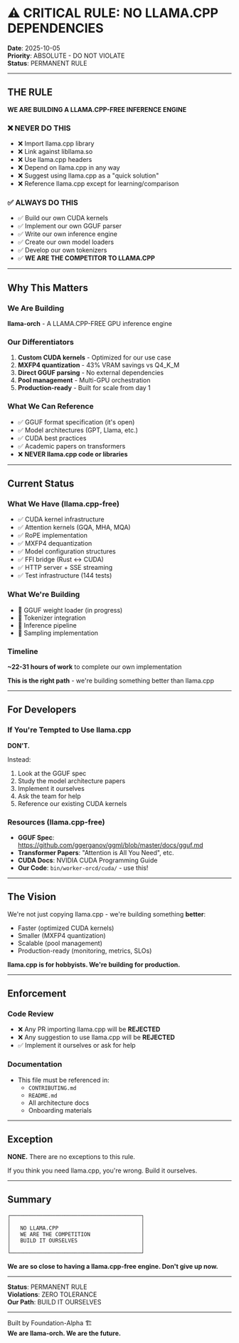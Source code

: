 # ⚠️ CRITICAL RULE: NO LLAMA.CPP DEPENDENCIES

**Date**: 2025-10-05  
**Priority**: ABSOLUTE - DO NOT VIOLATE  
**Status**: PERMANENT RULE

---

## THE RULE

**WE ARE BUILDING A LLAMA.CPP-FREE INFERENCE ENGINE**

### ❌ NEVER DO THIS

- ❌ Import llama.cpp library
- ❌ Link against libllama.so
- ❌ Use llama.cpp headers
- ❌ Depend on llama.cpp in any way
- ❌ Suggest using llama.cpp as a "quick solution"
- ❌ Reference llama.cpp except for learning/comparison

### ✅ ALWAYS DO THIS

- ✅ Build our own CUDA kernels
- ✅ Implement our own GGUF parser
- ✅ Write our own inference engine
- ✅ Create our own model loaders
- ✅ Develop our own tokenizers
- ✅ **WE ARE THE COMPETITOR TO LLAMA.CPP**

---

## Why This Matters

### We Are Building

**llama-orch** - A LLAMA.CPP-FREE GPU inference engine

### Our Differentiators

1. **Custom CUDA kernels** - Optimized for our use case
2. **MXFP4 quantization** - 43% VRAM savings vs Q4_K_M
3. **Direct GGUF parsing** - No external dependencies
4. **Pool management** - Multi-GPU orchestration
5. **Production-ready** - Built for scale from day 1

### What We Can Reference

- ✅ GGUF format specification (it's open)
- ✅ Model architectures (GPT, Llama, etc.)
- ✅ CUDA best practices
- ✅ Academic papers on transformers
- ❌ **NEVER llama.cpp code or libraries**

---

## Current Status

### What We Have (llama.cpp-free)

- ✅ CUDA kernel infrastructure
- ✅ Attention kernels (GQA, MHA, MQA)
- ✅ RoPE implementation
- ✅ MXFP4 dequantization
- ✅ Model configuration structures
- ✅ FFI bridge (Rust ↔ CUDA)
- ✅ HTTP server + SSE streaming
- ✅ Test infrastructure (144 tests)

### What We're Building

- 🚧 GGUF weight loader (in progress)
- 🚧 Tokenizer integration
- 🚧 Inference pipeline
- 🚧 Sampling implementation

### Timeline

**~22-31 hours of work** to complete our own implementation

**This is the right path** - we're building something better than llama.cpp

---

## For Developers

### If You're Tempted to Use llama.cpp

**DON'T.**

Instead:
1. Look at the GGUF spec
2. Study the model architecture papers
3. Implement it ourselves
4. Ask the team for help
5. Reference our existing CUDA kernels

### Resources (llama.cpp-free)

- **GGUF Spec**: https://github.com/ggerganov/ggml/blob/master/docs/gguf.md
- **Transformer Papers**: "Attention is All You Need", etc.
- **CUDA Docs**: NVIDIA CUDA Programming Guide
- **Our Code**: `bin/worker-orcd/cuda/` - use this!

---

## The Vision

We're not just copying llama.cpp - we're building something **better**:

- Faster (optimized CUDA kernels)
- Smaller (MXFP4 quantization)
- Scalable (pool management)
- Production-ready (monitoring, metrics, SLOs)

**llama.cpp is for hobbyists. We're building for production.**

---

## Enforcement

### Code Review

- ❌ Any PR importing llama.cpp will be **REJECTED**
- ❌ Any suggestion to use llama.cpp will be **REJECTED**
- ✅ Implement it ourselves or ask for help

### Documentation

- This file must be referenced in:
  - `CONTRIBUTING.md`
  - `README.md`
  - All architecture docs
  - Onboarding materials

---

## Exception

**NONE.** There are no exceptions to this rule.

If you think you need llama.cpp, you're wrong. Build it ourselves.

---

## Summary

```
┌─────────────────────────────────────────┐
│                                         │
│   NO LLAMA.CPP                          │
│   WE ARE THE COMPETITION                │
│   BUILD IT OURSELVES                    │
│                                         │
└─────────────────────────────────────────┘
```

**We are so close to having a llama.cpp-free engine. Don't give up now.**

---

**Status**: PERMANENT RULE  
**Violations**: ZERO TOLERANCE  
**Our Path**: BUILD IT OURSELVES

---

Built by Foundation-Alpha 🏗️  
**We are llama-orch. We are the future.**
